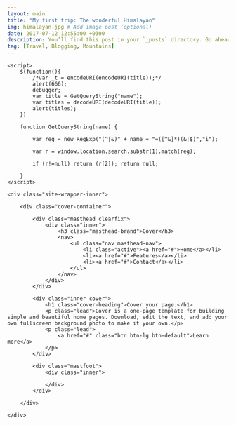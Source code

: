 ```yaml
---
layout: main
title: "My first trip: The wonderful Himalayan"
img: himalayan.jpg # Add image post (optional)
date: 2017-07-12 12:55:00 +0300
description: You’ll find this post in your `_posts` directory. Go ahead and edit it and re-build the site to see your changes. # Add post description (optional)
tag: [Travel, Blogging, Mountains]
---
```

<html>
<head lang="en">
    <meta charset="UTF-8">
    <meta name="viewport" content="width=device-width,initial-scale=1,user-scalable=no">
    <title></title>
    <!-- 最新版本的 Bootstrap 核心 CSS 文件 -->
    <link rel="stylesheet" href="https://cdn.bootcss.com/bootstrap/3.3.7/css/bootstrap.min.css" integrity="sha384-BVYiiSIFeK1dGmJRAkycuHAHRg32OmUcww7on3RYdg4Va+PmSTsz/K68vbdEjh4u" crossorigin="anonymous">

   <script src="/assets/js/jquery-3.2.1.min.js"></script>

    <script>
        $(function(){
            /*var _t = encodeURI(encodeURI(title));*/
            alert(666);
            debugger;
            var title = GetQueryString("name");
            var titles = decodeURI(decodeURI(title));
            alert(titles);
        })

        function GetQueryString(name) {

            var reg = new RegExp("(^|&)" + name + "=([^&]*)(&|$)","i");

            var r = window.location.search.substr(1).match(reg);

            if (r!=null) return (r[2]); return null;

        }
    </script>
</head>
<body>

<div class="site-wrapper">

    <div class="site-wrapper-inner">

        <div class="cover-container">

            <div class="masthead clearfix">
                <div class="inner">
                    <h3 class="masthead-brand">Cover</h3>
                    <nav>
                        <ul class="nav masthead-nav">
                            <li class="active"><a href="#">Home</a></li>
                            <li><a href="#">Features</a></li>
                            <li><a href="#">Contact</a></li>
                        </ul>
                    </nav>
                </div>
            </div>

            <div class="inner cover">
                <h1 class="cover-heading">Cover your page.</h1>
                <p class="lead">Cover is a one-page template for building simple and beautiful home pages. Download, edit the text, and add your own fullscreen background photo to make it your own.</p>
                <p class="lead">
                    <a href="#" class="btn btn-lg btn-default">Learn more</a>
                </p>
            </div>

            <div class="mastfoot">
                <div class="inner">
                   
                </div>
            </div>

        </div>

    </div>

</div>

</body>

